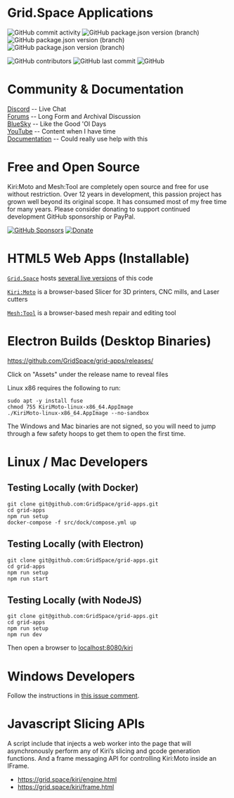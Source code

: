 # Grid.Space Applications

![GitHub commit activity](https://img.shields.io/github/commit-activity/w/GridSpace/grid-apps)
![GitHub package.json version (branch)](https://img.shields.io/github/package-json/v/GridSpace/grid-apps/rel-3.9)
![GitHub package.json version (branch)](https://img.shields.io/github/package-json/v/GridSpace/grid-apps/rel-4.0)
![GitHub package.json version (branch)](https://img.shields.io/github/package-json/v/GridSpace/grid-apps/rel-4.1)

![GitHub contributors](https://img.shields.io/github/contributors/GridSpace/grid-apps)
![GitHub last commit](https://img.shields.io/github/last-commit/GridSpace/grid-apps)
![GitHub](https://img.shields.io/github/license/GridSpace/grid-apps)

# Community & Documentation

[Discord](https://discord.com/invite/suyCCgr) -- Live Chat  
[Forums](https://forum.grid.space/) -- Long Form and Archival Discussion  
[BlueSky](https://bsky.app/profile/grid.space) -- Like the Good 'Ol Days  
[YouTube](https://www.youtube.com/c/gridspace) -- Content when I have time  
[Documentation](https://docs.grid.space/) -- Could really use help with this

# Free and Open Source

Kiri:Moto and Mesh:Tool are completely open source and free for use without restriction. Over 12 years in development, this passion project has grown well beyond its original scope. It has consumed most of my free time for many years. Please consider donating to support continued development GitHub sponsorship or PayPal.

[![GitHub Sponsors](https://img.shields.io/github/sponsors/GridSpace)](https://github.com/sponsors/GridSpace)
[![Donate](https://img.shields.io/badge/Donate-PayPal-green.svg)](https://paypal.me/gridspace3d?locale.x=en_US)

# HTML5 Web Apps (Installable)

[`Grid.Space`](https://grid.space) hosts [several live versions](https://grid.space/choose) of this code

[`Kiri:Moto`](https://grid.space/kiri) is a browser-based Slicer for 3D printers, CNC mills, and Laser cutters

[`Mesh:Tool`](https://grid.space/mesh) is a browser-based mesh repair and editing tool

# Electron Builds (Desktop Binaries)

https://github.com/GridSpace/grid-apps/releases/

Click on "Assets" under the release name to reveal files

Linux x86 requires the following to run:

```
sudo apt -y install fuse
chmod 755 KiriMoto-linux-x86_64.AppImage
./KiriMoto-linux-x86_64.AppImage --no-sandbox
```

The Windows and Mac binaries are not signed, so you will need to jump through a few safety hoops to get them to open the first time.

# Linux / Mac Developers

## Testing Locally (with Docker)

```
git clone git@github.com:GridSpace/grid-apps.git
cd grid-apps
npm run setup
docker-compose -f src/dock/compose.yml up
```

## Testing Locally (with Electron)

```
git clone git@github.com:GridSpace/grid-apps.git
cd grid-apps
npm run setup
npm run start
```

## Testing Locally (with NodeJS)

```
git clone git@github.com:GridSpace/grid-apps.git
cd grid-apps
npm run setup
npm run dev
```

Then open a browser to [localhost:8080/kiri](http://localhost:8080/kiri)

# Windows Developers

Follow the instructions in [this issue comment](https://github.com/GridSpace/grid-apps/issues/331#issuecomment-2692492302).

# Javascript Slicing APIs

A script include that injects a web worker into the page that will asynchronously perform any of Kiri’s slicing and gcode generation functions. And a frame messaging API for controlling Kiri:Moto inside an IFrame.

- https://grid.space/kiri/engine.html
- https://grid.space/kiri/frame.html
